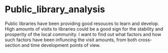 # Public_library_analysis
Public libraries have been providing good resouces to learn and develop. High amounts of visits to libraries could be a good sign for the stability and prosperity of the local community. I want to find out what factors and how such factors have been influncing the visit amounts, from both cross-section and time development points of view.

